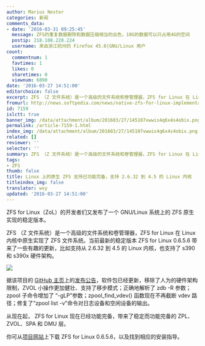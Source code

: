 ```yaml
---
author: Marius Nestor
categories: 新闻
comments_data:
- date: '2016-03-31 09:25:45'
  message: ZFS的重复数据删除和数据压缩相当的出色，10G的数据可以只占用4G的空间
  postip: 218.108.228.224
  username: 来自浙江杭州的 Firefox 45.0|GNU/Linux 用户
count:
  commentnum: 1
  favtimes: 1
  likes: 0
  sharetimes: 0
  viewnum: 6890
date: '2016-03-27 14:51:00'
editorchoice: false
excerpt: ZFS （Z 文件系统）是一个高级的文件系统和卷管理器，ZFS for Linux 在 Linux 内核中原生实现了 ZFS 文件系统。
fromurl: http://news.softpedia.com/news/native-zfs-for-linux-implementation-now-supports-linux-kernel-4-5-and-s390-arch-502110.shtml
id: 7159
islctt: true
banner_img: /data/attachment/album/201603/27/145107vwwis4q6x4s4obix.png
permalink: /article-7159-1.html
index_img: /data/attachment/album/201603/27/145107vwwis4q6x4s4obix.png.thumb.jpg
related: []
reviewer: ''
selector: ''
summary: ZFS （Z 文件系统）是一个高级的文件系统和卷管理器，ZFS for Linux 在 Linux 内核中原生实现了 ZFS 文件系统。
tags:
- ZFS
thumb: false
title: Linux 上的原生 ZFS 支持已功能完备，支持 2.6.32 到 4.5 的 Linux 内核
titleindex_img: false
translator: wxy
updated: '2016-03-27 14:51:00'
---
```


ZFS for Linux（ZoL）的开发者们又发布了一个 GNU/Linux 系统上的 ZFS 原生实现的稳定版本。


ZFS （Z 文件系统）是一个高级的文件系统和卷管理器，ZFS for Linux 在 Linux 内核中原生实现了 ZFS 文件系统。当前最新的稳定版本 ZFS for Linux 0.6.5.6 带来了一些有趣的更新，比如支持从 2.6.32 到 4.5 的 Linux 内核，也支持了 s390 和 s390x 硬件架构。 


![](/data/attachment/album/201603/27/145107vwwis4q6x4s4obix.png)


据该项目的 [GitHub 主页](https://github.com/zfsonlinux/zfs)上的[发布公告](https://github.com/zfsonlinux/zfs/releases/tag/zfs-0.6.5.6)，软件包已经更新，移除了人为的硬件架构限制，ZVOL 小操作更加健壮、支持了移步模式；正确地解析了 zdb -R 参数；zpool 子命令增加了 “-gLP”参数；zpool\_find\_vdev() 函数现在不再截断 vdev 路径；修复了“zpool list -v”命令对日志设备和空闲设备的输出。


从现在起， ZFS for Linux 现在已经功能完备，带来了稳定而功能完备的 ZPL、ZVOL、SPA 和 DMU 层。


你可从[项目网站](http://zfsonlinux.org/)上下载 ZFS for Linux 0.6.5.6，以及找到相应的安装指导。